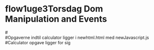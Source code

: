 # flow1uge3Torsdag Dom Manipulation and Events 

#<br> 
#Opgaverne indtil calculator ligger i newhtml.html med newJavascript.js <br>
#Calculator opgave ligger for sig
